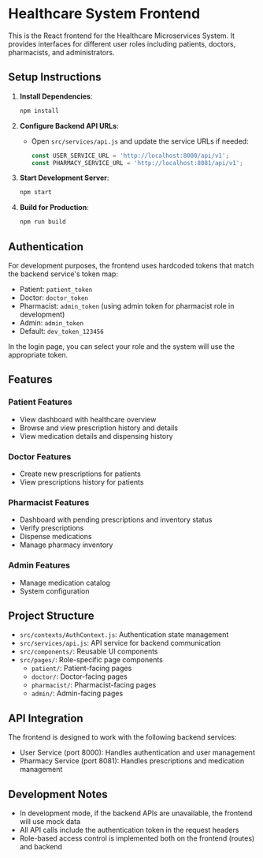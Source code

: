 # Healthcare System Frontend

This is the React frontend for the Healthcare Microservices System. It provides interfaces for different user roles including patients, doctors, pharmacists, and administrators.

## Setup Instructions

1. **Install Dependencies**:
   ```bash
   npm install
   ```

2. **Configure Backend API URLs**:
   - Open `src/services/api.js` and update the service URLs if needed:
     ```javascript
     const USER_SERVICE_URL = 'http://localhost:8000/api/v1';
     const PHARMACY_SERVICE_URL = 'http://localhost:8081/api/v1';
     ```

3. **Start Development Server**:
   ```bash
   npm start
   ```

4. **Build for Production**:
   ```bash
   npm run build
   ```

## Authentication

For development purposes, the frontend uses hardcoded tokens that match the backend service's token map:

- Patient: `patient_token`
- Doctor: `doctor_token`
- Pharmacist: `admin_token` (using admin token for pharmacist role in development)
- Admin: `admin_token`
- Default: `dev_token_123456`

In the login page, you can select your role and the system will use the appropriate token.

## Features

### Patient Features
- View dashboard with healthcare overview
- Browse and view prescription history and details
- View medication details and dispensing history

### Doctor Features
- Create new prescriptions for patients
- View prescriptions history for patients

### Pharmacist Features
- Dashboard with pending prescriptions and inventory status
- Verify prescriptions
- Dispense medications
- Manage pharmacy inventory

### Admin Features
- Manage medication catalog
- System configuration

## Project Structure

- `src/contexts/AuthContext.js`: Authentication state management
- `src/services/api.js`: API service for backend communication
- `src/components/`: Reusable UI components
- `src/pages/`: Role-specific page components
  - `patient/`: Patient-facing pages
  - `doctor/`: Doctor-facing pages
  - `pharmacist/`: Pharmacist-facing pages
  - `admin/`: Admin-facing pages

## API Integration

The frontend is designed to work with the following backend services:

- User Service (port 8000): Handles authentication and user management
- Pharmacy Service (port 8081): Handles prescriptions and medication management

## Development Notes

- In development mode, if the backend APIs are unavailable, the frontend will use mock data
- All API calls include the authentication token in the request headers
- Role-based access control is implemented both on the frontend (routes) and backend 